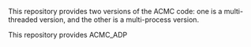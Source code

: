 This repository provides two versions of the ACMC code: one is a multi-threaded version, and the other is a multi-process version.

This repository provides ACMC_ADP